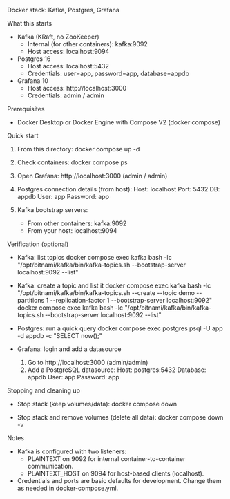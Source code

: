 Docker stack: Kafka, Postgres, Grafana

What this starts
- Kafka (KRaft, no ZooKeeper)
  - Internal (for other containers): kafka:9092
  - Host access: localhost:9094
- Postgres 16
  - Host access: localhost:5432
  - Credentials: user=app, password=app, database=appdb
- Grafana 10
  - Host access: http://localhost:3000
  - Credentials: admin / admin

Prerequisites
- Docker Desktop or Docker Engine with Compose V2 (docker compose)

Quick start
1) From this directory:
   docker compose up -d

2) Check containers:
   docker compose ps

3) Open Grafana:
   http://localhost:3000 (admin / admin)

4) Postgres connection details (from host):
   Host: localhost
   Port: 5432
   DB: appdb
   User: app
   Password: app

5) Kafka bootstrap servers:
   - From other containers: kafka:9092
   - From your host: localhost:9094

Verification (optional)
- Kafka: list topics
  docker compose exec kafka bash -lc "/opt/bitnami/kafka/bin/kafka-topics.sh --bootstrap-server localhost:9092 --list"

- Kafka: create a topic and list it
  docker compose exec kafka bash -lc "/opt/bitnami/kafka/bin/kafka-topics.sh --create --topic demo --partitions 1 --replication-factor 1 --bootstrap-server localhost:9092"
  docker compose exec kafka bash -lc "/opt/bitnami/kafka/bin/kafka-topics.sh --bootstrap-server localhost:9092 --list"

- Postgres: run a quick query
  docker compose exec postgres psql -U app -d appdb -c "SELECT now();"

- Grafana: login and add a datasource
  1) Go to http://localhost:3000 (admin/admin)
  2) Add a PostgreSQL datasource:
     Host: postgres:5432
     Database: appdb
     User: app
     Password: app

Stopping and cleaning up
- Stop stack (keep volumes/data):
  docker compose down

- Stop stack and remove volumes (delete all data):
  docker compose down -v

Notes
- Kafka is configured with two listeners:
  - PLAINTEXT on 9092 for internal container-to-container communication.
  - PLAINTEXT_HOST on 9094 for host-based clients (localhost).
- Credentials and ports are basic defaults for development. Change them as needed in docker-compose.yml.
